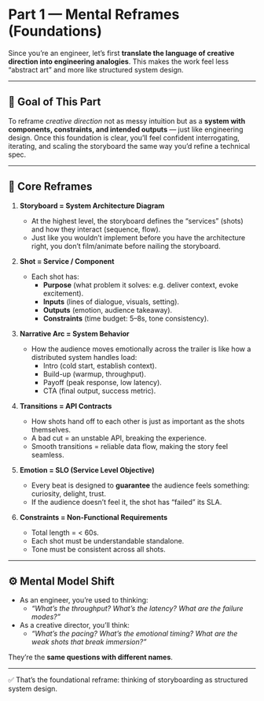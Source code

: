 # Part 1 — Mental Reframes (Foundations)

Since you’re an engineer, let’s first **translate the language of creative direction into engineering analogies**. This makes the work feel less “abstract art” and more like structured system design.

---

## 🎯 Goal of This Part
To reframe *creative direction* not as messy intuition but as a **system with components, constraints, and intended outputs** — just like engineering design. Once this foundation is clear, you’ll feel confident interrogating, iterating, and scaling the storyboard the same way you’d refine a technical spec.

---

## 🔄 Core Reframes

1. **Storyboard = System Architecture Diagram**  
   - At the highest level, the storyboard defines the “services” (shots) and how they interact (sequence, flow).  
   - Just like you wouldn’t implement before you have the architecture right, you don’t film/animate before nailing the storyboard.  

2. **Shot = Service / Component**  
   - Each shot has:  
     - **Purpose** (what problem it solves: e.g. deliver context, evoke excitement).  
     - **Inputs** (lines of dialogue, visuals, setting).  
     - **Outputs** (emotion, audience takeaway).  
     - **Constraints** (time budget: 5–8s, tone consistency).  

3. **Narrative Arc = System Behavior**  
   - How the audience moves emotionally across the trailer is like how a distributed system handles load:  
     - Intro (cold start, establish context).  
     - Build-up (warmup, throughput).  
     - Payoff (peak response, low latency).  
     - CTA (final output, success metric).  

4. **Transitions = API Contracts**  
   - How shots hand off to each other is just as important as the shots themselves.  
   - A bad cut = an unstable API, breaking the experience.  
   - Smooth transitions = reliable data flow, making the story feel seamless.  

5. **Emotion = SLO (Service Level Objective)**  
   - Every beat is designed to **guarantee** the audience feels something: curiosity, delight, trust.  
   - If the audience doesn’t feel it, the shot has “failed” its SLA.  

6. **Constraints = Non-Functional Requirements**  
   - Total length = < 60s.  
   - Each shot must be understandable standalone.  
   - Tone must be consistent across all shots.  

---

## ⚙️ Mental Model Shift

- As an engineer, you’re used to thinking:  
  - *“What’s the throughput? What’s the latency? What are the failure modes?”*  
- As a creative director, you’ll think:  
  - *“What’s the pacing? What’s the emotional timing? What are the weak shots that break immersion?”*  

They’re the **same questions with different names**.  

---

✅ That’s the foundational reframe: thinking of storyboarding as structured system design.
